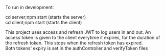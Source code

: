 To run in development:

cd server;npm start (starts the server)  
cd client;npm start (starts the client)

This project uses access and refresh JWT to log users in and out. An access token is given to the client everytime it expires, for the duration of the refresh token. This stops when the refresh token has expired.  
Both tokens' expiry is set in the authController and verifyToken files
